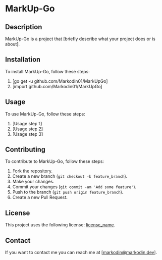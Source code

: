 # MarkUp-Go

## Description

MarkUp-Go is a project that [briefly describe what your project does or is about].

## Installation

To install MarkUp-Go, follow these steps:

1. [go get -u github.com/Markodin01/MarkUpGo]
2. [import github.com/Markodin01/MarkUpGo]

## Usage

To use MarkUp-Go, follow these steps:

1. [Usage step 1]
2. [Usage step 2]
3. [Usage step 3]

## Contributing

To contribute to MarkUp-Go, follow these steps:

1. Fork the repository.
2. Create a new branch (`git checkout -b feature_branch`).
3. Make your changes.
4. Commit your changes (`git commit -am 'Add some feature'`).
5. Push to the branch (`git push origin feature_branch`).
6. Create a new Pull Request.

## License

This project uses the following license: [license_name](link).

## Contact

If you want to contact me you can reach me at [markodin@markodin.dev].